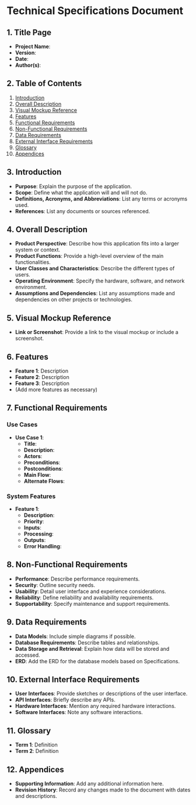 # Technical Specifications Document

## 1. Title Page
- **Project Name**: 
- **Version**: 
- **Date**: 
- **Author(s)**: 

## 2. Table of Contents
1. [Introduction](#3-introduction)
2. [Overall Description](#4-overall-description)
3. [Visual Mockup Reference](#5-visual-mockup-reference)
4. [Features](#6-features)
5. [Functional Requirements](#7-functional-requirements)
6. [Non-Functional Requirements](#8-non-functional-requirements)
7. [Data Requirements](#9-data-requirements)
8. [External Interface Requirements](#10-external-interface-requirements)
9. [Glossary](#11-glossary)
10. [Appendices](#12-appendices)

## 3. Introduction
- **Purpose**: Explain the purpose of the application.
- **Scope**: Define what the application will and will not do.
- **Definitions, Acronyms, and Abbreviations**: List any terms or acronyms used.
- **References**: List any documents or sources referenced.

## 4. Overall Description
- **Product Perspective**: Describe how this application fits into a larger system or context.
- **Product Functions**: Provide a high-level overview of the main functionalities.
- **User Classes and Characteristics**: Describe the different types of users.
- **Operating Environment**: Specify the hardware, software, and network environment.
- **Assumptions and Dependencies**: List any assumptions made and dependencies on other projects or technologies.

## 5. Visual Mockup Reference
- **Link or Screenshot**: Provide a link to the visual mockup or include a screenshot.

## 6. Features
- **Feature 1**: Description
- **Feature 2**: Description
- **Feature 3**: Description
- (Add more features as necessary)

## 7. Functional Requirements
### Use Cases
- **Use Case 1**:
  - **Title**: 
  - **Description**: 
  - **Actors**: 
  - **Preconditions**: 
  - **Postconditions**: 
  - **Main Flow**: 
  - **Alternate Flows**: 

### System Features
- **Feature 1**:
  - **Description**: 
  - **Priority**: 
  - **Inputs**: 
  - **Processing**: 
  - **Outputs**: 
  - **Error Handling**: 

## 8. Non-Functional Requirements
- **Performance**: Describe performance requirements.
- **Security**: Outline security needs.
- **Usability**: Detail user interface and experience considerations.
- **Reliability**: Define reliability and availability requirements.
- **Supportability**: Specify maintenance and support requirements.

## 9. Data Requirements
- **Data Models**: Include simple diagrams if possible.
- **Database Requirements**: Describe tables and relationships.
- **Data Storage and Retrieval**: Explain how data will be stored and accessed.
- **ERD**: Add the ERD for the database models based on Specifications.

## 10. External Interface Requirements
- **User Interfaces**: Provide sketches or descriptions of the user interface.
- **API Interfaces**: Briefly describe any APIs.
- **Hardware Interfaces**: Mention any required hardware interactions.
- **Software Interfaces**: Note any software interactions.

## 11. Glossary
- **Term 1**: Definition
- **Term 2**: Definition

## 12. Appendices
- **Supporting Information**: Add any additional information here.
- **Revision History**: Record any changes made to the document with dates and descriptions.
